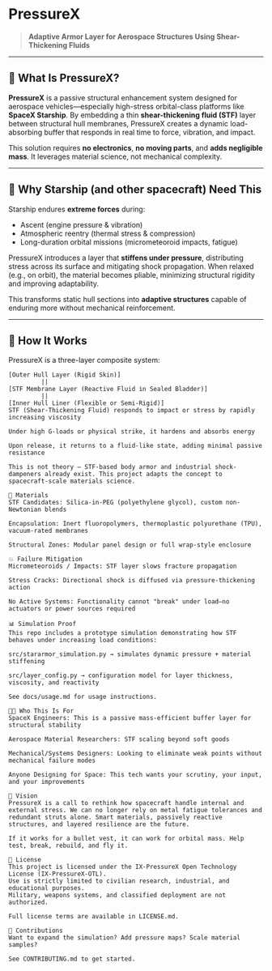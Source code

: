 # PressureX

> **Adaptive Armor Layer for Aerospace Structures Using Shear-Thickening Fluids**

---

## 🧠 What Is PressureX?

**PressureX** is a passive structural enhancement system designed for aerospace vehicles—especially high-stress orbital-class platforms like **SpaceX Starship**. By embedding a thin **shear-thickening fluid (STF)** layer between structural hull membranes, PressureX creates a dynamic load-absorbing buffer that responds in real time to force, vibration, and impact.

This solution requires **no electronics**, **no moving parts**, and **adds negligible mass**. It leverages material science, not mechanical complexity.

---

## 🚀 Why Starship (and other spacecraft) Need This

Starship endures **extreme forces** during:

* Ascent (engine pressure & vibration)
* Atmospheric reentry (thermal stress & compression)
* Long-duration orbital missions (micrometeoroid impacts, fatigue)

PressureX introduces a layer that **stiffens under pressure**, distributing stress across its surface and mitigating shock propagation. When relaxed (e.g., on orbit), the material becomes pliable, minimizing structural rigidity and improving adaptability.

This transforms static hull sections into **adaptive structures** capable of enduring more without mechanical reinforcement.

---

## 🧬 How It Works

PressureX is a three-layer composite system:

```text
[Outer Hull Layer (Rigid Skin)]
         ||
[STF Membrane Layer (Reactive Fluid in Sealed Bladder)]
         ||
[Inner Hull Liner (Flexible or Semi-Rigid)]
STF (Shear-Thickening Fluid) responds to impact or stress by rapidly increasing viscosity

Under high G-loads or physical strike, it hardens and absorbs energy

Upon release, it returns to a fluid-like state, adding minimal passive resistance

This is not theory — STF-based body armor and industrial shock-dampeners already exist. This project adapts the concept to spacecraft-scale materials science.

🔩 Materials
STF Candidates: Silica-in-PEG (polyethylene glycol), custom non-Newtonian blends

Encapsulation: Inert fluoropolymers, thermoplastic polyurethane (TPU), vacuum-rated membranes

Structural Zones: Modular panel design or full wrap-style enclosure

💥 Failure Mitigation
Micrometeoroids / Impacts: STF layer slows fracture propagation

Stress Cracks: Directional shock is diffused via pressure-thickening action

No Active Systems: Functionality cannot "break" under load—no actuators or power sources required

📊 Simulation Proof
This repo includes a prototype simulation demonstrating how STF behaves under increasing load conditions:

src/stararmor_simulation.py → simulates dynamic pressure + material stiffening

src/layer_config.py → configuration model for layer thickness, viscosity, and reactivity

See docs/usage.md for usage instructions.

🧑‍🚀 Who This Is For
SpaceX Engineers: This is a passive mass-efficient buffer layer for structural stability

Aerospace Material Researchers: STF scaling beyond soft goods

Mechanical/Systems Designers: Looking to eliminate weak points without mechanical failure modes

Anyone Designing for Space: This tech wants your scrutiny, your input, and your improvements

🌌 Vision
PressureX is a call to rethink how spacecraft handle internal and external stress. We can no longer rely on metal fatigue tolerances and redundant struts alone. Smart materials, passively reactive structures, and layered resilience are the future.

If it works for a bullet vest, it can work for orbital mass. Help test, break, rebuild, and fly it.

📜 License
This project is licensed under the IX-PressureX Open Technology License (IX-PressureX-OTL).
Use is strictly limited to civilian research, industrial, and educational purposes.
Military, weapons systems, and classified deployment are not authorized.

Full license terms are available in LICENSE.md.

🔧 Contributions
Want to expand the simulation? Add pressure maps? Scale material samples?

See CONTRIBUTING.md to get started.
